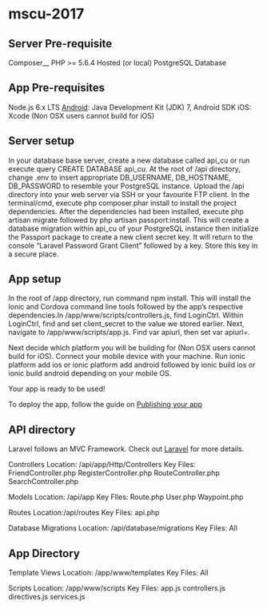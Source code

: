 # mscu-2017
## Server Pre-requisite ##
Composer__
PHP >= 5.6.4
Hosted (or local) PostgreSQL Database

## App Pre-requisites ##
Node.js 6.x LTS
[Android](http://cordova.apache.org/docs/en/latest/guide/platforms/android/index.html): Java Development Kit (JDK) 7, Android SDK 
iOS: Xcode (Non OSX users cannot build for iOS)

## Server setup ##

In your database base server, create a new database called api_cu or run execute query CREATE DATABASE api_cu. At the root of /api directory, change .env to insert appropriate DB_USERNAME, DB_HOSTNAME, DB_PASSWORD to resemble your PostgreSQL instance. Upload the /api directory into your web server via SSH or your favourite FTP client. In the terminal/cmd, execute php composer.phar install to install the project dependencies. After the dependencies had been installed, execute php artisan migrate followed by php artisan passport:install. This will create a database migration within api_cu of your PostgreSQL instance then initialize the Passport package to create a new client secret key. It will return to the console  “Laravel Password Grant Client” followed by a key. Store this key in a secure place. 

## App setup ##

In the root of /app directory, run command npm install. This will install the Ionic and Cordova command line tools followed by the app’s respective dependencies.In /app/www/scripts/controllers.js, find LoginCtrl. Within LoginCtrl, find and set client_secret to the <key> value we stored earlier. Next, navigate to /app/www/scripts/app.js. Find var apiurl, then set var apiurl=<your web server host name>.

Next decide which platform you will be building for (Non OSX users cannot build for iOS). Connect your mobile device with your machine. Run ionic platform add ios or ionic platform add android followed by ionic build ios or ionic build android depending on your mobile OS. 

Your app is ready to be used! 

To deploy the app, follow the guide on [Publishing your app](http://ionicframework.com/docs/v1/guide/publishing.html)


## API directory ##

Laravel follows an MVC Framework. Check out [Laravel](https://laravel.com/docs/5.4/structure) for more details.

Controllers
Location: /api/app/Http/Controllers
Key Files: 
FriendController.php
RegisterController.php
RouteController.php
SearchController.php

Models
Location: /api/app
Key FIles:
Route.php
User.php
Waypoint.php

Routes
Location:/api/routes
Key Files: 
api.php

Database Migrations
Location: /api/database/migrations
Key Files: All

## App Directory ##

Template Views
Location: /app/www/templates
Key Files: All

Scripts
Location: /app/www/scripts
Key Files: 
app.js
controllers.js
directives.js
services.js

